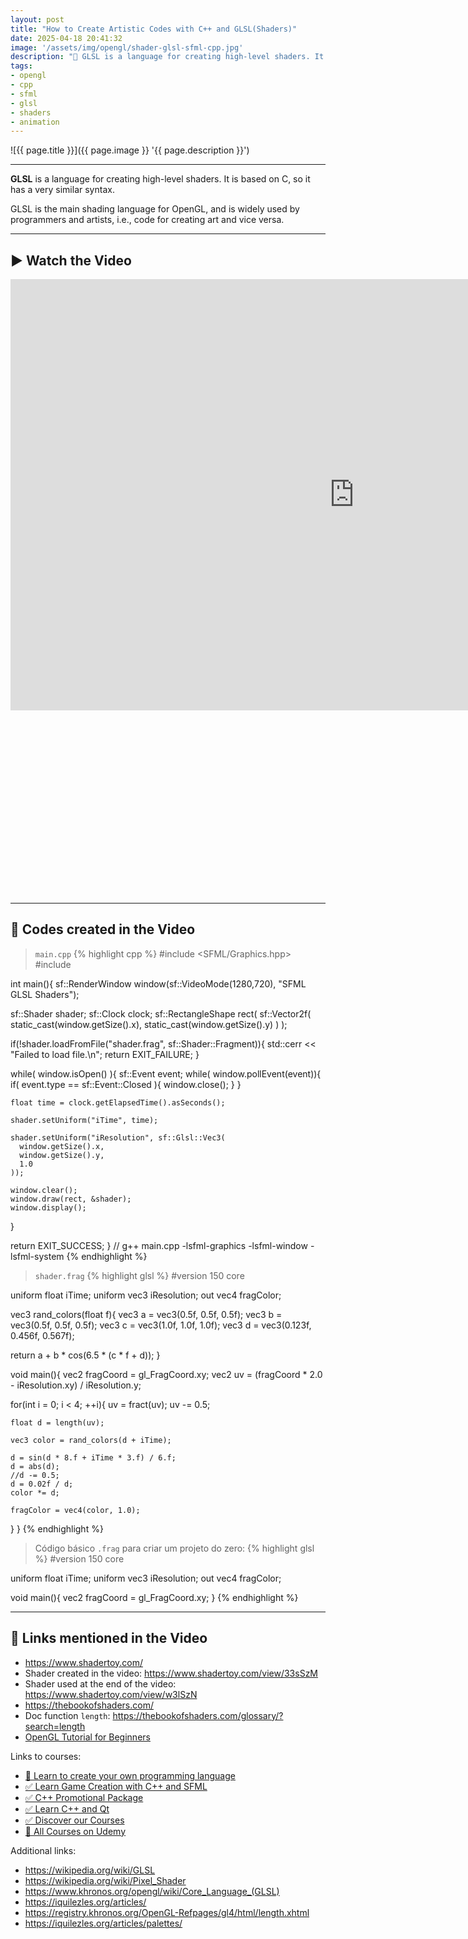 ```yaml
---
layout: post
title: "How to Create Artistic Codes with C++ and GLSL(Shaders)"
date: 2025-04-18 20:41:32
image: '/assets/img/opengl/shader-glsl-sfml-cpp.jpg'
description: "🚀 GLSL is a language for creating high-level shaders. It is based on C, so it has a very similar syntax."
tags:
- opengl
- cpp
- sfml
- glsl
- shaders
- animation
---
```


![{{ page.title }}]({{ page.image }} '{{ page.description }}')

---

**GLSL** is a language for creating high-level shaders. It is based on C, so it has a very similar syntax.

GLSL is the main shading language for OpenGL, and is widely used by programmers and artists, i.e., code for creating art and vice versa.

---

## ▶️ Watch the Video

<iframe width="1100" height="690" src="https://www.youtube.com/embed/OIdxsFEYAgY" title="Como Criar Códigos Artísticos com C++ e GLSL(Shaders)" frameborder="0" allow="accelerometer; autoplay; clipboard-write; encrypted-media; gyroscope; picture-in-picture; web-share" referrerpolicy="strict-origin-when-cross-origin" allowfullscreen></iframe>


<!-- SQUARE - GAMES ROOT -->
<script async src="//pagead2.googlesyndication.com/pagead/js/adsbygoogle.js"></script>
<ins class="adsbygoogle"
style="display:inline-block;width:336px;height:280px"
data-ad-client="ca-pub-2838251107855362"
data-ad-slot="5351066970"></ins>
<script>
(adsbygoogle = window.adsbygoogle || []).push({});
</script>

---

## 👀 Codes created in the Video
> `main.cpp`
{% highlight cpp %}
#include <SFML/Graphics.hpp>
#include <iostream>

int main(){
  sf::RenderWindow window(sf::VideoMode(1280,720), "SFML GLSL Shaders"); 

  sf::Shader shader;
  sf::Clock clock;
  sf::RectangleShape rect(
    sf::Vector2f(
      static_cast<float>(window.getSize().x),
      static_cast<float>(window.getSize().y)
    )
  );

  if(!shader.loadFromFile("shader.frag", sf::Shader::Fragment)){
    std::cerr << "Failed to load file.\n";
    return EXIT_FAILURE;
  }

  while( window.isOpen() ){
    sf::Event event;
    while( window.pollEvent(event)){
      if( event.type == sf::Event::Closed ){
        window.close();
      }
    }

    float time = clock.getElapsedTime().asSeconds();

    shader.setUniform("iTime", time);

    shader.setUniform("iResolution", sf::Glsl::Vec3(
      window.getSize().x, 
      window.getSize().y, 
      1.0
    ));

    window.clear();
    window.draw(rect, &shader);
    window.display();
  }

  return EXIT_SUCCESS;
}
// g++ main.cpp -lsfml-graphics -lsfml-window -lsfml-system
{% endhighlight %}


> `shader.frag`
{% highlight glsl %}
#version 150 core

uniform float iTime;
uniform vec3 iResolution;
out vec4 fragColor;

vec3 rand_colors(float f){
  vec3 a = vec3(0.5f, 0.5f, 0.5f);
  vec3 b = vec3(0.5f, 0.5f, 0.5f);
  vec3 c = vec3(1.0f, 1.0f, 1.0f);
  vec3 d = vec3(0.123f, 0.456f, 0.567f);

  return a + b * cos(6.5 * (c * f + d));
}

void main(){
  vec2 fragCoord = gl_FragCoord.xy;
  vec2 uv = (fragCoord * 2.0 - iResolution.xy) / iResolution.y;

  for(int i = 0;  i < 4; ++i){
    uv = fract(uv);
    uv -= 0.5;

    float d = length(uv);

    vec3 color = rand_colors(d + iTime);

    d = sin(d * 8.f + iTime * 3.f) / 6.f;
    d = abs(d);
    //d -= 0.5;
    d = 0.02f / d;
    color *= d;

    fragColor = vec4(color, 1.0);
  }
}
{% endhighlight %}

> Código básico `.frag` para criar um projeto do zero:
{% highlight glsl %}
#version 150 core

uniform float iTime;
uniform vec3 iResolution;
out vec4 fragColor;

void main(){
  vec2 fragCoord = gl_FragCoord.xy;
}
{% endhighlight %}

---

## 🔗 Links mentioned in the Video
+ <https://www.shadertoy.com/>
+ Shader created in the video: <https://www.shadertoy.com/view/33sSzM>
+ Shader used at the end of the video: <https://www.shadertoy.com/view/w3lSzN>
+ <https://thebookofshaders.com/>
+ Doc function `length`: <https://thebookofshaders.com/glossary/?search=length>
+ [OpenGL Tutorial for Beginners](https://terminalroot.com.br/2024/02/tutorial-de-opengl-para-iniciantes.html)

Links to courses:
+ [👑 Learn to create your own programming language](https://terminalroot.com.br/mylang)
+ [✅ Learn Game Creation with C++ and SFML](https://terminalroot.com.br/games)
+ [✅ C++ Promotional Package](https://terminalroot.com.br/promo)
+ [✅ Learn C++ and Qt](https://terminalroot.com.br/cpp)
+ [✅ Discover our Courses](https://bit.ly/CursosTerminalRoot)
+ [🎁 All Courses on Udemy](https://bit.ly/UdemyTerminalRoot)

Additional links:
+ <https://wikipedia.org/wiki/GLSL>
+ <https://wikipedia.org/wiki/Pixel_Shader>
+ <https://www.khronos.org/opengl/wiki/Core_Language_(GLSL)>
+ <https://iquilezles.org/articles/>
+ <https://registry.khronos.org/OpenGL-Refpages/gl4/html/length.xhtml>
+ <https://iquilezles.org/articles/palettes/>



